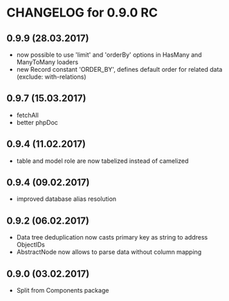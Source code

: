 CHANGELOG for 0.9.0 RC
======================

0.9.9 (28.03.2017)
-----
- now possible to use 'limit' and 'orderBy' options in HasMany and ManyToMany loaders
- new Record constant 'ORDER_BY', defines default order for related data (exclude: with-relations)

0.9.7 (15.03.2017)
-----
- fetchAll
- better phpDoc

0.9.4 (11.02.2017)
-----
- table and model role are now tabelized instead of camelized

0.9.4 (09.02.2017)
-----
- improved database alias resolution

0.9.2 (06.02.2017)
-----
* Data tree deduplication now casts primary key as string to address ObjectIDs
* AbstractNode now allows to parse data without column mapping

0.9.0 (03.02.2017)
-----
* Split from Components package
